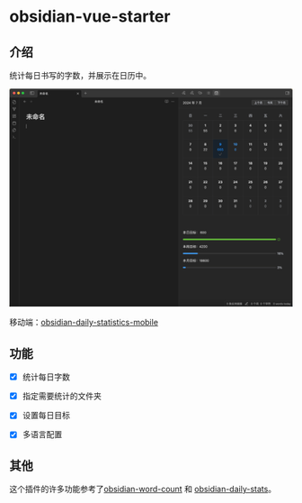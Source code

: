 # obsidian-vue-starter

## 介绍
统计每日书写的字数，并展示在日历中。

![img.png](img.png)


移动端：[obsidian-daily-statistics-mobile](https://github.com/yefengr/obsidian-daily-statistics-mobile)

## 功能
- [x] 统计每日字数
- [x] 指定需要统计的文件夹
- [x] 设置每日目标
- [x] 多语言配置


## 其他

这个插件的许多功能参考了[obsidian-word-count](https://github.com/lukeleppan/better-word-count) 和 [obsidian-daily-stats](https://github.com/dhruvik7/obsidian-daily-stats)。

